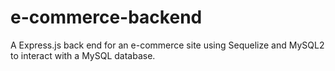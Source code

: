 # e-commerce-backend
A Express.js back end for an e-commerce site using Sequelize and MySQL2 to interact with a MySQL database.
